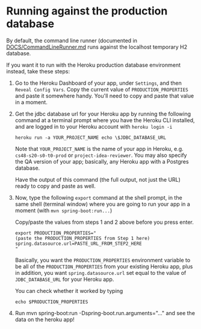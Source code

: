 # Running against the production database

By default, the command line runner (documented in [DOCS/CommandLineRunner.md](./CommandLineRunner.md) runs against the localhost temporary H2 database.

If you want it to run with the Heroku production database environment instead, take these
steps:

1.  Go to the Heroku Dashboard of your app, under `Settings`, 
    and then `Reveal Config Vars`.   Copy the current value of 
    `PRODUCTION_PROPERTIES` and paste it somewhere handy.  You'll need to
    copy and paste that value in a moment.
 
2.  Get the jdbc database url for your Heroku app by running the following command
    at a terminal prompt where you have the Heroku CLI installed, and are logged in
    to your Heroku account with `heroku login -i`
    ```
    heroku run -a YOUR_PROJECT_NAME echo \$JDBC_DATABASE_URL
    ```

    Note that `YOUR_PROJECT_NAME` is the name of your app in Heroku,
    e.g. `cs48-s20-s0-t0-prod` or `project-idea-reviewer`.   You may also
    specify the QA version of your app; basically, any Heroku app with a
    Postgres database.

    Have the output of this command (the full output, not just the URL) 
    ready to copy and paste as well.

3.  Now, type the following `export` command at the shell prompt, in the 
    same shell (terminal window) where you are going to run your app
    in a moment (with `mvn spring-boot:run...`)

    Copy/paste the values from steps 1 and 2 above before you press enter.

    ```
    export PRODUCTION_PROPERTIES="
    (paste the PRODUCTION_PROPERTIES from Step 1 here)
    spring.datasource.url=PASTE_URL_FROM_STEP2_HERE
    "
    ```
    
    Basically, you want the `PRODUCTION_PROPERTIES` environment variable to
    be all of the `PRODUCTION_PROPERTIES` from your existing Heroku app, plus
    in addition, you want `spring.datasource.url` set equal to the 
    value of `JDBC_DATABASE_URL` for your Heroku app.
    
    You can check whether it worked by typing
    ```
    echo $PRODUCTION_PROPERTIES
    ```

4. Run mvn spring-boot:run -Dspring-boot.run.arguments="…" and see the data on the heroku app!
